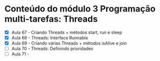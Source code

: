 # Conteúdo do módulo 3 Programação multi-tarefas: Threads

- [x] Aula 67 - Criando Threads + métodos start, run e sleep
- [x] Aula 68 - Threads: Interface Runnable
- [x] Aula 69 - Criando várias Threads + métodos isAlive e join
- [ ] Aula 70 - Threads: Definindo prioridades
- [ ] Aula 71 -